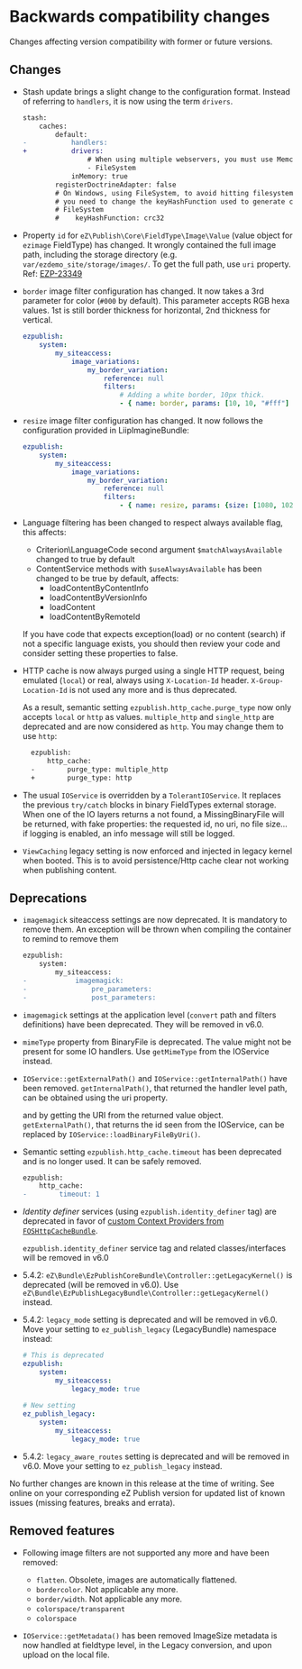 # Backwards compatibility changes

Changes affecting version compatibility with former or future versions.

## Changes

* Stash update brings a slight change to the configuration format.
  Instead of referring to `handlers`, it is now using the term `drivers`.

  ```diff
  stash:
      caches:
          default:
  -           handlers:
  +           drivers:
                  # When using multiple webservers, you must use Memcache or Redis
                  - FileSystem
              inMemory: true
          registerDoctrineAdapter: false
          # On Windows, using FileSystem, to avoid hitting filesystem limitations
          # you need to change the keyHashFunction used to generate cache directories to "crc32"
          # FileSystem
          #    keyHashFunction: crc32
  ```

* Property `id` for `eZ\Publish\Core\FieldType\Image\Value` (value object for `ezimage` FieldType) has changed.
  It wrongly contained the full image path, including the storage directory (e.g. `var/ezdemo_site/storage/images/`.
  To get the full path, use `uri` property.
  Ref: [EZP-23349](https://jira.ez.no/browse/EZP-23349)
  
* `border` image filter configuration has changed. It now takes a 3rd parameter for color (`#000` by default).
  This parameter accepts RGB hexa values. 1st is still border thickness for horizontal, 2nd thickness for vertical.
  
  ```yaml
  ezpublish:
      system:
          my_siteaccess:
              image_variations:
                  my_border_variation:
                      reference: null
                      filters:
                          # Adding a white border, 10px thick.
                          - { name: border, params: [10, 10, "#fff"] }
  ```
  
* `resize` image filter configuration has changed. It now follows the configuration provided in LiipImagineBundle:

  ```yaml
  ezpublish:
      system:
          my_siteaccess:
              image_variations:
                  my_border_variation:
                      reference: null
                      filters:
                          - { name: resize, params: {size: [1080, 1024]} }
  ```

* Language filtering has been changed to respect always available flag, this affects:
  - Criterion\LanguageCode second argument `$matchAlwaysAvailable` changed to true by default
  - ContentService methods with `$useAlwaysAvailable` has been changed to be true by default, affects:
    - loadContentByContentInfo
    - loadContentByVersionInfo
    - loadContent
    - loadContentByRemoteId

  If you have code that expects exception(load) or no content (search) if not a specific language
  exists, you should then review your code and consider setting these properties to false.
  
* HTTP cache is now always purged using a single HTTP request, being emulated (`local`) or real, always using `X-Location-Id` header.
  `X-Group-Location-Id` is not used any more and is thus deprecated.
  
  As a result, semantic setting `ezpublish.http_cache.purge_type` now only accepts `local` or `http` as values.
  `multiple_http` and `single_http` are deprecated and are now considered as `http`. You may change them to use `http`:
  
  ```diff
    ezpublish:
        http_cache:
    -        purge_type: multiple_http
    +        purge_type: http
    ```
* The usual `IOService` is overridden by a `TolerantIOService`. It replaces the previous `try/catch` blocks in
  binary FieldTypes external storage. When one of the IO layers returns a not found, a MissingBinaryFile will be
  returned, with fake properties: the requested id, no uri, no file size... if logging is enabled, an info message
  will still be logged.

* `ViewCaching` legacy setting is now enforced and injected in legacy kernel when booted. This is to avoid persistence/Http
  cache clear not working when publishing content.

## Deprecations

* `imagemagick` siteaccess settings are now deprecated. It is mandatory to remove them.
  An exception will be thrown when compiling the container to remind to remove them

  ```diff
  ezpublish:
      system:
          my_siteaccess:
  -            imagemagick:
  -                pre_parameters:
  -                post_parameters:
  ```

* `imagemagick` settings at the application level (`convert` path and filters definitions) have been deprecated.
  They will be removed in v6.0.

* `mimeType` property from BinaryFile is deprecated. The value might not be present for some IO handlers.
  Use `getMimeType` from the IOService instead.

* `IOService::getExternalPath()` and `IOService::getInternalPath()` have been removed.
  `getInternalPath()`, that returned the handler level path, can be obtained using the uri property.

  and by getting the URI from the returned value object.
  `getExternalPath()`, that returns the id seen from the IOService, can be replaced by `IOService::loadBinaryFileByUri()`.
  
* Semantic setting `ezpublish.http_cache.timeout` has been deprecated and is no longer used. It can be safely removed.

  ```diff
  ezpublish:
      http_cache:
  -        timeout: 1
  ```
  
* *Identity definer* services (using `ezpublish.identity_definer` tag) are deprecated in favor of 
  [custom Context Providers from `FOSHttpCacheBundle`](http://foshttpcachebundle.readthedocs.org/en/latest/reference/configuration/user-context.html#custom-context-providers).
  
  `ezpublish.identity_definer` service tag and related classes/interfaces will be removed in v6.0
  
* 5.4.2: `eZ\Bundle\EzPublishCoreBundle\Controller::getLegacyKernel()` is deprecated (will be removed in v6.0).
  Use `eZ\Bundle\EzPublishLegacyBundle\Controller::getLegacyKernel()` instead. 
  
* 5.4.2: `legacy_mode` setting is deprecated and will be removed in v6.0.
  Move your setting to `ez_publish_legacy` (LegacyBundle) namespace instead:
  
  ```yml
  # This is deprecated
  ezpublish:
      system:
          my_siteaccess:
              legacy_mode: true
              
  # New setting
  ez_publish_legacy:
      system:
          my_siteaccess:
              legacy_mode: true
  ```

* 5.4.2: `legacy_aware_routes` setting is deprecated and will be removed in v6.0.
  Move your setting to `ez_publish_legacy` instead.
  
No further changes are known in this release at the time of writing.
See online on your corresponding eZ Publish version for
updated list of known issues (missing features, breaks and errata).


## Removed features

* Following image filters are not supported any more and have been removed:
  * `flatten`. Obsolete, images are automatically flattened.
  * `bordercolor`. Not applicable any more.
  * `border/width`. Not applicable any more.
  * `colorspace/transparent`
  * `colorspace`

* `IOService::getMetadata()` has been removed
  ImageSize metadata is now handled at fieldtype level, in the Legacy
  conversion, and upon upload on the local file.
